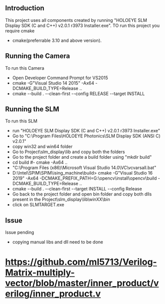 ## Introduction
This project uses all components created by running "HOLOEYE SLM Display SDK (C and C++) v2.0.1 r3973 Installer.exe". TO run this project you require cmake

- cmake(preferrable 3.10 and above version).

## Running the Camera
To run this Camera
- Open Developer Command Prompt for VS2015
- cmake -G"Visual Studio 14 2015" -Ax64 -DCMAKE_BUILD_TYPE=Release ..
- cmake --build . --clean-first --config RELEASE --target INSTALL

## Running the SLM
To run this SLM
- run "HOLOEYE SLM Display SDK (C and C++) v2.0.1 r3973 Installer.exe"
- Go to "C:\Program Files\HOLOEYE Photonics\SLM Display SDK (ANSI C) v2.0.1"
- copy win32 and win64 folder 
- Go to Project\slm_display\lib and copy both the folders
- Go to the project folder and create a build folder using "mkdir build"
- cd build
#- cmake -Ax64 ..
- "C:\Program Files (x86)\Microsoft Visual Studio 14.0\VC\vcvarsall.bat"
- D:\Intel\SPIM\SPIM\ising_machine\build> cmake -G"Visual Studio 16 2019" -Ax64 -DCMAKE_PREFIX_PATH=G:\opencv\install\opencv\build -DCMAKE_BUILD_TYPE=Release ..
- cmake --build . --clean-first --target INSTALL --config Release
- Go back to the project folder and open bin folder and copy both dlls present in the 
Project\slm_display\lib\winXX\bin
- click on SLMTARGET.exe

## Issue
Issue pending
- copying manual libs and dll need to be done


# https://github.com/ml5713/Verilog-Matrix-multiply-vector/blob/master/inner_product/verilog/inner_product.v
